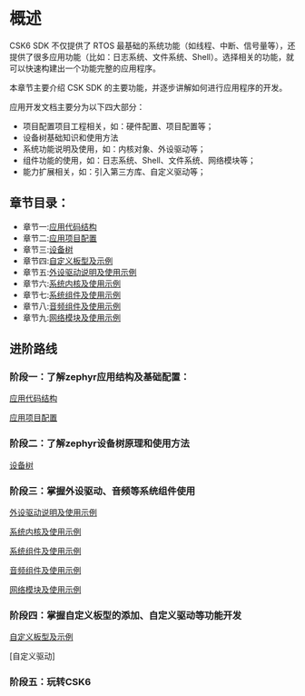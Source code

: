 # 概述

CSK6 SDK 不仅提供了 RTOS 最基础的系统功能（如线程、中断、信号量等），还提供了很多应用功能（比如：日志系统、文件系统、Shell）。选择相关的功能，就可以快速构建出一个功能完整的应用程序。

本章节主要介绍 CSK SDK 的主要功能，并逐步讲解如何进行应用程序的开发。

应用开发文档主要分为以下四大部分：

* 项目配置项目工程相关，如：硬件配置、项目配置等；
* 设备树基础知识和使用方法
* 系统功能说明及使用，如：内核对象、外设驱动等；
* 组件功能的使用，如：日志系统、Shell、文件系统、网络模块等；
* 能力扩展相关，如：引入第三方库、自定义驱动等；

## 章节目录：
* 章节一:[应用代码结构](./structure)
* 章节二:[应用项目配置](./Kconfig)
* 章节三:[设备树](./device_tree)
* 章节四:[自定义板型及示例](./board)
* 章节五:[外设驱动说明及使用示例](./peripheral/overview)
* 章节六:[系统内核及使用示例](./kernel/overview)
* 章节七:[系统组件及使用示例](./modules/overview)
* 章节八:[音频组件及使用示例](./audio/overview)
* 章节九:[网络模块及使用示例](./network/overview)


## 进阶路线

### 阶段一：了解zephyr应用结构及基础配置：

[应用代码结构](./structure)

[应用项目配置](./Kconfig)

### 阶段二：了解zephyr设备树原理和使用方法
[设备树](./device_tree)

### 阶段三：掌握外设驱动、音频等系统组件使用
[外设驱动说明及使用示例](./peripheral/overview)

[系统内核及使用示例](./kernel/overview)

[系统组件及使用示例](./modules/overview)

[音频组件及使用示例](./audio/overview)

[网络模块及使用示例](./network/overview)

### 阶段四：掌握自定义板型的添加、自定义驱动等功能开发

[自定义板型及示例](./board)

[自定义驱动]

### 阶段五：玩转CSK6

